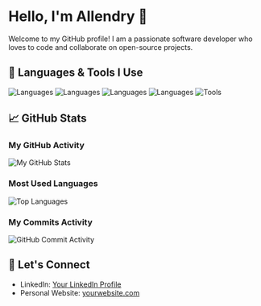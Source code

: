 # Hello, I'm Allendry 👋

Welcome to my GitHub profile! I am a passionate software developer who loves to code and collaborate on open-source projects.

## 🔧 Languages & Tools I Use

![Languages](https://img.shields.io/badge/Languages-Python-blue?style=flat&logo=python)
![Languages](https://img.shields.io/badge/Languages-JavaScript-yellow?style=flat&logo=javascript)
![Languages](https://img.shields.io/badge/Languages-HTML-E34F26?style=flat&logo=html5)
![Languages](https://img.shields.io/badge/Languages-CSS-1572B6?style=flat&logo=css3)
![Tools](https://img.shields.io/badge/Tools-Git-F05032?style=flat&logo=git)

## 📈 GitHub Stats

### My GitHub Activity

![My GitHub Stats](https://github-readme-stats.vercel.app/api?username=Massive188&show_icons=true&hide_title=true&count_private=true&hide=prs&theme=radical)

### Most Used Languages

![Top Languages](https://github-readme-stats.vercel.app/api/top-langs/?username=Massive188&layout=compact&theme=radical)

### My Commits Activity

![GitHub Commit Activity](https://github-readme-activity-graph.cyclic.app/graph?username=Massive188&theme=react&area=true)

## 📣 Let's Connect

- LinkedIn: [Your LinkedIn Profile](https://www.linkedin.com/in/allendry-roque-diaz-info/)
- Personal Website: [yourwebsite.com](https://allendryport.netlify.app)




